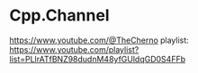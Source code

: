 # Cpp.Channel
https://www.youtube.com/@TheCherno playlist: https://www.youtube.com/playlist?list=PLlrATfBNZ98dudnM48yfGUldqGD0S4FFb
